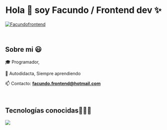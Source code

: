 <h1 align="center">Hola 👋  soy Facundo / Frontend dev ✨ </h1> 

<p align="left">
  
<a href="https://www.linkedin.com/in/facundofierro-frontend/" target="blank"><img align="center" src="https://img.shields.io/badge/LinkedIn-0077B5?style=for-the-badge&logo=linkedin&logoColor=white" alt="Facundofrontend"/></a>

  </p>
<br>
<h2>Sobre mi 😃</h2>
<!--Intro start-->

<p align="left">
🎓 Programador,

🎥 Autodidacta,  Siempre aprendiendo

📫 Contacto: **facundo.frontend@hotmail.com**
<!--Intro end-->
  </p>
<br>

<h2 >Tecnologías conocidas👨🏻‍💻</h2>
<!--tech stack icons-->
<p align="left">
  <a href="https://skillicons.dev">
    <img src="https://skillicons.dev/icons?i=css,html,js,nodejs,mysql,sqlite,firebase,git,github,docker,materialui,postman,vscode,bash,linux,react,next&perline=12" />
  </a>
</p>
<br>
<!-------------------------->
<div id="proyectos">

<br>
<br><br>
<br>
<br><br><br>
<br><br>

<!------------------------->

<!--- trophy (start) -->


</p>        
<!--- stats (end) -->
